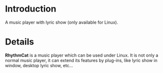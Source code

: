 # Introduction #

A music player with lyric show (only available for Linux).


# Details #

**RhythmCat** is a music player which can be used under Linux. It is not only a normal music player, it can extend its features by plug-ins, like lyric show in window, desktop lyric show, etc...